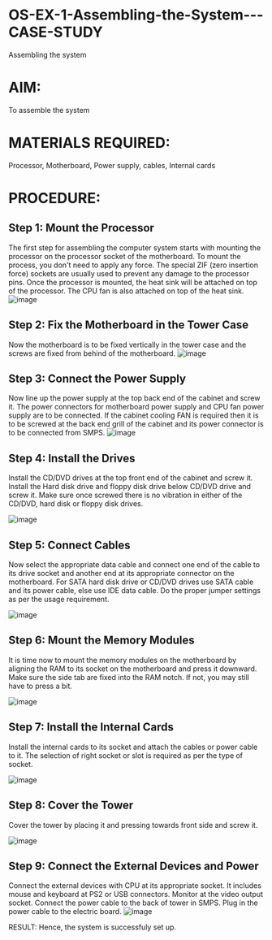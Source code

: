 # OS-EX-1-Assembling-the-System---CASE-STUDY

Assembling the system
# AIM:
To assemble the system
# MATERIALS REQUIRED:
Processor, Motherboard, Power supply, cables, Internal cards
# PROCEDURE:
## Step 1: Mount the Processor
The first step for assembling the computer system starts with mounting the 
processor on the processor socket of the motherboard. To mount the process, you 
don't need to apply any force. The special ZIF (zero insertion force) sockets are 
usually used to prevent any damage to the processor pins. Once the processor is 
mounted, the heat sink will be attached on top of the processor. The CPU fan is also 
attached on top of the heat sink.
![image](https://github.com/R-Guruprasad/OS-EX-1-Assembling-the-System---CASE-STUDY/assets/119390308/8e9598a6-63be-4496-8dbe-636483cdc5bd)

## Step 2: Fix the Motherboard in the Tower Case
Now the motherboard is to be fixed vertically in the tower case and the screws are 
fixed from behind of the motherboard.
![image](https://github.com/R-Guruprasad/OS-EX-1-Assembling-the-System---CASE-STUDY/assets/119390308/45901144-67b0-4755-9cab-2b6b02c6b93f)

## Step 3: Connect the Power Supply
Now line up the power supply at the top back end of the cabinet and screw it. The 
power connectors for motherboard power supply and CPU fan power supply are to 
be connected. If the cabinet cooling FAN is required then it is to be screwed at the 
back end grill of the cabinet and its power connector is to be connected from SMPS.
![image](https://github.com/R-Guruprasad/OS-EX-1-Assembling-the-System---CASE-STUDY/assets/119390308/a001a856-0d62-4141-ab53-3748a9e5c5a5)

## Step 4: Install the Drives

Install the CD/DVD drives at the top front end of the cabinet and screw it. Install the 
Hard disk drive and floppy disk drive below CD/DVD drive and screw it. Make sure 
once screwed there is no vibration in either of the CD/DVD, hard disk or floppy disk 
drives.

![image](https://github.com/R-Guruprasad/OS-EX-1-Assembling-the-System---CASE-STUDY/assets/119390308/e16358da-6ada-46a1-90a7-76778d44f5cc)

## Step 5: Connect Cables
Now select the appropriate data cable and connect one end of the cable to its drive 
socket and another end at its appropriate connector on the motherboard. For SATA 
hard disk drive or CD/DVD drives use SATA cable and its power cable, else use IDE 
data cable. Do the proper jumper settings as per the usage requirement.

![image](https://github.com/R-Guruprasad/OS-EX-1-Assembling-the-System---CASE-STUDY/assets/119390308/fc4cb83e-d5fe-4cf2-962d-56e2c73de97c)

## Step 6: Mount the Memory Modules

It is time now to mount the memory modules on the motherboard by aligning the 
RAM to its socket on the motherboard and press it downward. Make sure the side 
tab are fixed into the RAM notch. If not, you may still have to press a bit.

![image](https://github.com/R-Guruprasad/OS-EX-1-Assembling-the-System---CASE-STUDY/assets/119390308/123586fa-6cb3-4061-8c79-cacc756ae52c)

## Step 7: Install the Internal Cards

Install the internal cards to its socket and attach the cables or power cable to it. The 
selection of right socket or slot is required as per the type of socket.

![image](https://github.com/R-Guruprasad/OS-EX-1-Assembling-the-System---CASE-STUDY/assets/119390308/f206e683-5ace-4dbd-9830-32fbf1bd8e7a)

## Step 8: Cover the Tower

Cover the tower by placing it and pressing towards front side and screw it.

![image](https://github.com/R-Guruprasad/OS-EX-1-Assembling-the-System---CASE-STUDY/assets/119390308/4182de55-ec68-4358-ba60-6762573ff7b5)

## Step 9: Connect the External Devices and Power

Connect the external devices with CPU at its appropriate socket. It includes mouse 
and keyboard at PS2 or USB connectors. Monitor at the video output socket. 
Connect the power cable to the back of tower in SMPS. Plug in the power cable to 
the electric board.
![image](https://github.com/R-Guruprasad/OS-EX-1-Assembling-the-System---CASE-STUDY/assets/119390308/b4c556a0-7524-441c-8afc-75f62acaf5d8)

RESULT:
Hence, the system is successfuly set up.
